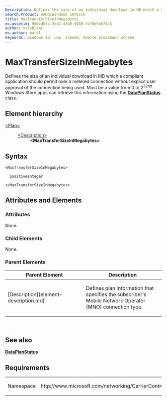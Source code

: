 ```yaml
---
Description: Defines the size of an individual download in MB which a compliant application should permit over a metered connection without explicit user approval of the connection being used.
Search.Product: eADQiWindows 10XVcnh
title: MaxTransferSizeInMegabytes
ms.assetid: 950cd05a-2dd2-43b9-9568-fcf0e5b675c5
author: mcleblanc
ms.author: markl
keywords: windows 10, uwp, schema, mobile broadband schema
---
```


# MaxTransferSizeInMegabytes


Defines the size of an individual download in MB which a compliant application should permit over a metered connection without explicit user approval of the connection being used. Must be a value from 0 to 2<sup>32nd</sup>. Windows Store apps can retrieve this information using the [**DataPlanStatus**](https://msdn.microsoft.com/library/windows/apps/br207256) class.

## Element hierarchy

<dl>
<dt><a href="element-plan.md">&lt;Plan&gt;</a></dt>
<dd>
<dl>
<dt><a href="element-description.md">&lt;Description&gt;</a></dt>
<dd><b>&lt;MaxTransferSizeInMegabytes&gt;</b></dd>
</dl>
</dd>
</dl>

## Syntax

``` syntax
<MaxTransferSizeInMegabytes>

  positiveInteger

</MaxTransferSizeInMegabytes>
```

## Attributes and Elements


### Attributes

None.

### Child Elements

None.

### Parent Elements

<table>
<colgroup>
<col width="50%" />
<col width="50%" />
</colgroup>
<thead>
<tr class="header">
<th>Parent Element</th>
<th>Description</th>
</tr>
</thead>
<tbody>
<tr class="odd">
<td>[Description](element-description.md)</td>
<td><p>Defines plan information that specifies the subscriber's Mobile Network Operator (MNO) connection type.</p></td>
</tr>
</tbody>
</table>

 

## See also


[**DataPlanStatus**](https://msdn.microsoft.com/library/windows/apps/br207256)

## Requirements

<table>
<colgroup>
<col width="50%" />
<col width="50%" />
</colgroup>
<tbody>
<tr class="odd">
<td><p>Namespace</p></td>
<td><p>http://www.microsoft.com/networking/CarrierControl/Plans/v1</p></td>
</tr>
</tbody>
</table>

 

 



